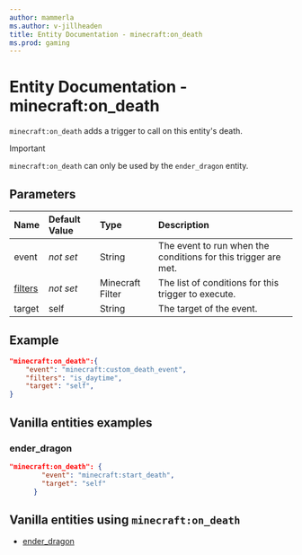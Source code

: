 ```yaml
---
author: mammerla
ms.author: v-jillheaden
title: Entity Documentation - minecraft:on_death
ms.prod: gaming
---
```


# Entity Documentation - minecraft:on_death

`minecraft:on_death` adds a trigger to call on this entity's death.

>[!IMPORTANT]
> `minecraft:on_death` can only be used by the `ender_dragon` entity.

## Parameters

|Name |Default Value  |Type  |Description  |
|:----------|:----------|:----------|:----------|
|event|*not set* | String|  The event to run when the conditions for this trigger are met. |
|[filters](../FilterList.md)|*not set* | Minecraft Filter| The list of conditions for this trigger to execute. |
|target| self| String| The target of the event. |

## Example

```json
"minecraft:on_death":{
    "event": "minecraft:custom_death_event",
    "filters": "is_daytime",
    "target": "self",
}
```

## Vanilla entities examples

### ender_dragon

```json
"minecraft:on_death": {
        "event": "minecraft:start_death",
        "target": "self"
      }
```

## Vanilla entities using `minecraft:on_death`

- [ender_dragon](../../../../Source/VanillaBehaviorPack_Snippets/entities/ender_dragon.md)
